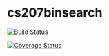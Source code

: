 # cs207binsearch

[![Build Status](https://travis-ci.org/YihangYan/cs207binsearch.svg?branch=master)](https://travis-ci.org/YihangYan/cs207binsearch)

[![Coverage Status](https://coveralls.io/repos/github/YihangYan/cs207binsearch/badge.svg?branch=master)](https://coveralls.io/github/YihangYan/cs207binsearch?branch=master)
